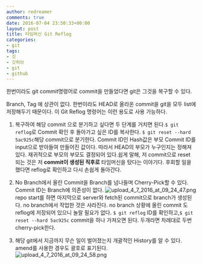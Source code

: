 ```yaml
---
author: redreamer
comments: true
date: 2016-07-04 23:50:33+00:00
layout: post
title: 타임머신 Git Reflog
categories:
- git
tags:
- 깃
- 깃허브
- git
- github
---
```


한번이라도 git commit명령어로 commit을 만들었다면 git은 그것을 복구할 수 있다.

Branch, Tag 에 상관이 없다. 한번이라도 HEAD로 올라온 commit을 git을 모두 list에 저장해두기 때문이다.
이 Git Reflog 명령어는 이런 용도로 사용 가능하다.
	
1. 복구하여 해당 commit 으로 분기하고 싶다면 두 단계를 거치면 된다.`$ git reflog`로 Commit 확인 후 돌아가고 싶은 ID를 복사한다. `$ git reset --hard 5ac925c`해당 commit으로 분기한다.
Commit ID인 Hash값은 부모 Commit ID를 input으로 받아들여 만들어진 값이다. 따라서 HEAD의 부모가 누구인지는 정해져 있다. 재귀적으로 부모의 부모도 결정되어 있다.쉽게 말해, 저 commit으로 reset 되는 것은 저 **commit이 생성된 직후로** 타임머신을 탔다는 이야기다. 후회할 일을 했다면 reflog로 확인하고 다시 손쉽게 돌아간다.

2. No Branch에서 올린 Commit을 Branch를 넘나들며 Cherry-Pick할 수 있다. Commit ID는 Branch에 의존성이 없다.
![upload_4_7_2016_at_09_24_47.png](https://redreamer.files.wordpress.com/2016/07/upload_4_7_2016_at_09_24_47.png)
repo start를 하면 마지막으로 server와 fetch된 commit으로 branch가 생성된다.
no branch에서 작업한 것은 사라진다. no branch 상황에 올린 commit 도 reflog에 저장되어 있으니 놀랄 필요가 없다.
`$ git reflog` ID를 확인하고,`$ git reset --hard 5ac925c` commit을 하나 가져오면 된다. 두개라면 차례대로 두번 cherry-pick한다.

3. 해당 git에서 지금까지 무슨 일이 벌어졌는지 개괄적인 History를 알 수 있다. 
amend를 사용한 경우도 괄호로 표기된다.![upload_4_7_2016_at_09_24_58.png](https://redreamer.files.wordpress.com/2016/07/upload_4_7_2016_at_09_24_58.png)



